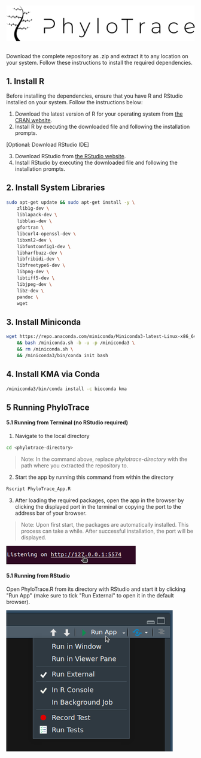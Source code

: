 ![My Image](www/PhyloTrace_bw.png)


##

Download the complete repository as .zip and extract it to any location on your system.
Follow these instructions to install the required dependencies.

## 1. Install R

Before installing the dependencies, ensure that you have R and RStudio installed on your system. Follow the instructions below:

1. Download the latest version of R for your operating system from [the CRAN website](https://cran.r-project.org/).
2. Install R by executing the downloaded file and following the installation prompts.

[Optional: Download RStudio IDE]

3. Download RStudio from [the RStudio website](https://rstudio.com/products/rstudio/download/).
4. Install RStudio by executing the downloaded file and following the installation prompts.

## 2. Install System Libraries

```bash
sudo apt-get update && sudo apt-get install -y \
    zlib1g-dev \
    liblapack-dev \
    libblas-dev \
    gfortran \
    libcurl4-openssl-dev \
    libxml2-dev \
    libfontconfig1-dev \
    libharfbuzz-dev \
    libfribidi-dev \
    libfreetype6-dev \
    libpng-dev \
    libtiff5-dev \
    libjpeg-dev \
    libz-dev \
    pandoc \
    wget
```


## 3. Install Miniconda

```bash
wget https://repo.anaconda.com/miniconda/Miniconda3-latest-Linux-x86_64.sh -O /miniconda.sh \
    && bash /miniconda.sh -b -u -p /miniconda3 \
    && rm /miniconda.sh \
    && /miniconda3/bin/conda init bash
```

## 4. Install KMA via Conda

```bash
/miniconda3/bin/conda install -c bioconda kma
```

## 5 Running PhyloTrace
#### 5.1 Running from Terminal (no RStudio required)


1. Navigate to the local directory
```bash
cd <phylotrace-directory>
```
>Note: In the command above, replace *phylotrace-directory* with the path where you extracted the repository to. 

2. Start the app by running this command from within the directory
```bash
Rscript PhyloTrace_App.R
```

3. After loading the required packages, open the app in the browser by clicking the displayed port in the terminal or copying the port to the address bar of your browser.

>Note: Upon first start, the packages are automatically installed. This process can take a while. After successful installation, the port will be displayed.  

![My Image](www/terminal_start.png)   

#### 5.1 Running from RStudio

Open PhyloTrace.R from its directory with RStudio and start it by clicking "Run App" (make sure to tick "Run External" to open it in the default browser).

![My Image](www/run_external.png)
